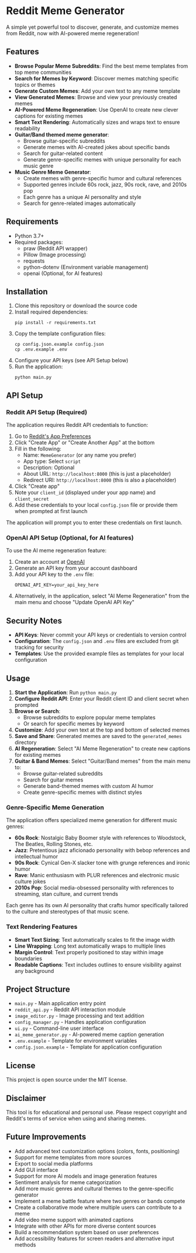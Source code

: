 # Reddit Meme Generator

A simple yet powerful tool to discover, generate, and customize memes from Reddit, now with AI-powered meme regeneration!

## Features

- **Browse Popular Meme Subreddits**: Find the best meme templates from top meme communities
- **Search for Memes by Keyword**: Discover memes matching specific topics or themes
- **Generate Custom Memes**: Add your own text to any meme template
- **View Generated Memes**: Browse and view your previously created memes
- **AI-Powered Meme Regeneration**: Use OpenAI to create new clever captions for existing memes
- **Smart Text Rendering**: Automatically sizes and wraps text to ensure readability
- **Guitar/Band themed meme generator**:
  - Browse guitar-specific subreddits
  - Generate memes with AI-created jokes about specific bands
  - Search for guitar-related content
  - Generate genre-specific memes with unique personality for each music genre
- **Music Genre Meme Generator**:
  - Create memes with genre-specific humor and cultural references
  - Supported genres include 60s rock, jazz, 90s rock, rave, and 2010s pop
  - Each genre has a unique AI personality and style
  - Search for genre-related images automatically

## Requirements

- Python 3.7+
- Required packages:
  - praw (Reddit API wrapper)
  - Pillow (Image processing)
  - requests
  - python-dotenv (Environment variable management)
  - openai (Optional, for AI features)

## Installation

1. Clone this repository or download the source code
2. Install required dependencies:
   ```
   pip install -r requirements.txt
   ```
3. Copy the template configuration files:
   ```
   cp config.json.example config.json
   cp .env.example .env
   ```
4. Configure your API keys (see API Setup below)
5. Run the application:
   ```
   python main.py
   ```

## API Setup

### Reddit API Setup (Required)

The application requires Reddit API credentials to function:

1. Go to [Reddit's App Preferences](https://www.reddit.com/prefs/apps)
2. Click "Create App" or "Create Another App" at the bottom
3. Fill in the following:
   - Name: `MemeGenerator` (or any name you prefer)
   - App type: Select `script`
   - Description: Optional
   - About URL: `http://localhost:8000` (this is just a placeholder)
   - Redirect URI: `http://localhost:8000` (this is also a placeholder)
4. Click "Create app"
5. Note your `client_id` (displayed under your app name) and `client_secret`
6. Add these credentials to your local `config.json` file or provide them when prompted at first launch

The application will prompt you to enter these credentials on first launch.

### OpenAI API Setup (Optional, for AI features)

To use the AI meme regeneration feature:

1. Create an account at [OpenAI](https://platform.openai.com)
2. Generate an API key from your account dashboard
3. Add your API key to the `.env` file:
   ```
   OPENAI_API_KEY=your_api_key_here
   ```
4. Alternatively, in the application, select "AI Meme Regeneration" from the main menu and choose "Update OpenAI API Key"

## Security Notes

- **API Keys**: Never commit your API keys or credentials to version control
- **Configuration**: The `config.json` and `.env` files are excluded from git tracking for security
- **Templates**: Use the provided example files as templates for your local configuration

## Usage

1. **Start the Application**: Run `python main.py`
2. **Configure Reddit API**: Enter your Reddit client ID and client secret when prompted
3. **Browse or Search**: 
   - Browse subreddits to explore popular meme templates
   - Or search for specific memes by keyword
4. **Customize**: Add your own text at the top and bottom of selected memes
5. **Save and Share**: Generated memes are saved to the `generated_memes` directory
6. **AI Regeneration**: Select "AI Meme Regeneration" to create new captions for existing memes
7. **Guitar & Band Memes**: Select "Guitar/Band memes" from the main menu to:
   - Browse guitar-related subreddits
   - Search for guitar memes
   - Generate band-themed memes with custom AI humor
   - Create genre-specific memes with distinct styles

### Genre-Specific Meme Generation

The application offers specialized meme generation for different music genres:

- **60s Rock**: Nostalgic Baby Boomer style with references to Woodstock, The Beatles, Rolling Stones, etc.
- **Jazz**: Pretentious jazz aficionado personality with bebop references and intellectual humor
- **90s Rock**: Cynical Gen-X slacker tone with grunge references and ironic humor
- **Rave**: Manic enthusiasm with PLUR references and electronic music culture jokes
- **2010s Pop**: Social media-obsessed personality with references to streaming, stan culture, and current trends

Each genre has its own AI personality that crafts humor specifically tailored to the culture and stereotypes of that music scene.

### Text Rendering Features

- **Smart Text Sizing**: Text automatically scales to fit the image width
- **Line Wrapping**: Long text automatically wraps to multiple lines
- **Margin Control**: Text properly positioned to stay within image boundaries
- **Readable Captions**: Text includes outlines to ensure visibility against any background

## Project Structure

- `main.py` - Main application entry point
- `reddit_api.py` - Reddit API interaction module
- `image_editor.py` - Image processing and text addition
- `config_manager.py` - Handles application configuration
- `ui.py` - Command-line user interface
- `ai_meme_generator.py` - AI-powered meme caption generation
- `.env.example` - Template for environment variables
- `config.json.example` - Template for application configuration

## License

This project is open source under the MIT license.

## Disclaimer

This tool is for educational and personal use. Please respect copyright and Reddit's terms of service when using and sharing memes.

## Future Improvements

- Add advanced text customization options (colors, fonts, positioning)
- Support for meme templates from more sources
- Export to social media platforms
- Add GUI interface
- Support for more AI models and image generation features
- Sentiment analysis for meme categorization
- Add more music genres and cultural themes to the genre-specific generator
- Implement a meme battle feature where two genres or bands compete
- Create a collaborative mode where multiple users can contribute to a meme
- Add video meme support with animated captions
- Integrate with other APIs for more diverse content sources
- Build a recommendation system based on user preferences
- Add accessibility features for screen readers and alternative input methods 